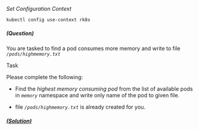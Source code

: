 
*_Set Configuration Context_*

`kubectl config use-context rk8s`

##### (Question)
You are tasked to find a pod consumes more memory and write to file _`/pods/highmemory.txt`_

Task

Please complete the following:

- Find the _highest memory consuming pod_ from the list of available pods in _`memory`_ namespace and write only name of the pod to given file.

- file _`/pods/highmemory.txt`_ is already created for you.


##### [(Solution)](solution.md)